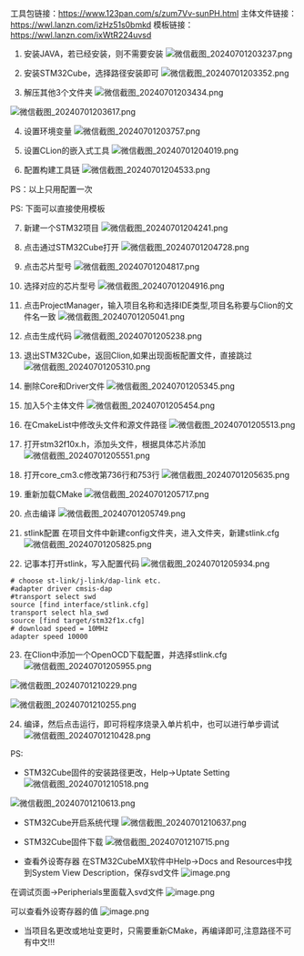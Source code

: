 工具包链接：https://www.123pan.com/s/zum7Vv-sunPH.html
主体文件链接：https://wwl.lanzn.com/izHz51s0bmkd
模板链接：https://wwl.lanzn.com/ixWtR224uvsd

1. 安装JAVA，若已经安装，则不需要安装
![微信截图_20240701203237.png](https://cdn.jsdelivr.net/gh/xuezhaorong/Picgo//Source/fix-dir/Download/photo/2024/07/01/20-32-56-3252b1b801db837b21957fe8471afeec-%E5%BE%AE%E4%BF%A1%E6%88%AA%E5%9B%BE_20240701203237-cfadb8.png)

2. 安装STM32Cube，选择路径安装即可
![微信截图_20240701203352.png](https://cdn.jsdelivr.net/gh/xuezhaorong/Picgo//Source/fix-dir/Download/photo/2024/07/01/20-34-02-953fd16612821bdc805cae69e73eb80e-%E5%BE%AE%E4%BF%A1%E6%88%AA%E5%9B%BE_20240701203352-bcea79.png)

3. 解压其他3个文件夹
![微信截图_20240701203434.png](https://cdn.jsdelivr.net/gh/xuezhaorong/Picgo//Source/fix-dir/Download/photo/2024/07/01/20-35-29-318928fcda7369832e63b2d519fd4831-%E5%BE%AE%E4%BF%A1%E6%88%AA%E5%9B%BE_20240701203434-9fb2ff.png)

![微信截图_20240701203617.png](https://cdn.jsdelivr.net/gh/xuezhaorong/Picgo//Source/fix-dir/Download/photo/2024/07/01/20-36-41-a6a4c394382f9326f0a5203240faa3f7-%E5%BE%AE%E4%BF%A1%E6%88%AA%E5%9B%BE_20240701203617-17c072.png)

4. 设置环境变量
![微信截图_20240701203757.png](https://cdn.jsdelivr.net/gh/xuezhaorong/Picgo//Source/fix-dir/Download/photo/2024/07/01/20-38-33-0482007ac823d6e18f769a44f6a0900d-%E5%BE%AE%E4%BF%A1%E6%88%AA%E5%9B%BE_20240701203757-1fda10.png)

5. 设置CLion的嵌入式工具
![微信截图_20240701204019.png](https://cdn.jsdelivr.net/gh/xuezhaorong/Picgo//Source/fix-dir/Download/photo/2024/07/01/20-40-28-e2c6ad8a6bb6937d2e1421f0967e55f3-%E5%BE%AE%E4%BF%A1%E6%88%AA%E5%9B%BE_20240701204019-e3f072.png)

6. 配置构建工具链
![微信截图_20240701204533.png](https://cdn.jsdelivr.net/gh/xuezhaorong/Picgo//Source/fix-dir/Download/photo/2024/07/01/20-46-35-29aaeaf7e2bc0247e355da3e20a20048-%E5%BE%AE%E4%BF%A1%E6%88%AA%E5%9B%BE_20240701204533-9fc5f8.png)


PS：以上只用配置一次

PS: 下面可以直接使用模板

7. 新建一个STM32项目
![微信截图_20240701204241.png](https://cdn.jsdelivr.net/gh/xuezhaorong/Picgo//Source/fix-dir/Download/photo/2024/07/01/20-42-51-4c0625a0039ceac2cf0aa634a5ee733a-%E5%BE%AE%E4%BF%A1%E6%88%AA%E5%9B%BE_20240701204241-e8dad7.png)

8. 点击通过STM32Cube打开
![微信截图_20240701204728.png](https://cdn.jsdelivr.net/gh/xuezhaorong/Picgo//Source/fix-dir/Download/photo/2024/07/01/20-47-35-6f400ab4191a6c7dd4d11de42b6df726-%E5%BE%AE%E4%BF%A1%E6%88%AA%E5%9B%BE_20240701204728-f14173.png)

9. 点击芯片型号
![微信截图_20240701204817.png](https://cdn.jsdelivr.net/gh/xuezhaorong/Picgo//Source/fix-dir/Download/photo/2024/07/01/20-48-24-715b494e72d5acddabd2f18c31f54e32-%E5%BE%AE%E4%BF%A1%E6%88%AA%E5%9B%BE_20240701204817-888684.png)

10. 选择对应的芯片型号
![微信截图_20240701204916.png](https://cdn.jsdelivr.net/gh/xuezhaorong/Picgo//Source/fix-dir/Download/photo/2024/07/01/20-49-29-0788da81d007bf62d0710969e931084a-%E5%BE%AE%E4%BF%A1%E6%88%AA%E5%9B%BE_20240701204916-443b57.png)

11. 点击ProjectManager，输入项目名称和选择IDE类型,项目名称要与Clion的文件名一致
![微信截图_20240701205041.png](https://cdn.jsdelivr.net/gh/xuezhaorong/Picgo//Source/fix-dir/Download/photo/2024/07/01/20-50-50-73724f3f334ef8e320cc4c1d84124742-%E5%BE%AE%E4%BF%A1%E6%88%AA%E5%9B%BE_20240701205041-78ba01.png)

12. 点击生成代码
![微信截图_20240701205238.png](https://cdn.jsdelivr.net/gh/xuezhaorong/Picgo//Source/fix-dir/Download/photo/2024/07/01/20-52-46-c481fe91fe189dfb5aa6149ecebc3329-%E5%BE%AE%E4%BF%A1%E6%88%AA%E5%9B%BE_20240701205238-6aab69.png)

13. 退出STM32Cube，返回Clion,如果出现面板配置文件，直接跳过
![微信截图_20240701205310.png](https://cdn.jsdelivr.net/gh/xuezhaorong/Picgo//Source/fix-dir/Download/photo/2024/07/01/20-53-19-2c5d0f0cb808d66187b4b8a50e913897-%E5%BE%AE%E4%BF%A1%E6%88%AA%E5%9B%BE_20240701205310-ec4795.png)

14. 删除Core和Driver文件
![微信截图_20240701205345.png](https://cdn.jsdelivr.net/gh/xuezhaorong/Picgo//Source/fix-dir/Download/photo/2024/07/01/20-53-51-3f25a0cf41b2c6a974878ddb8b24ea44-%E5%BE%AE%E4%BF%A1%E6%88%AA%E5%9B%BE_20240701205345-171932.png)

15. 加入5个主体文件
![微信截图_20240701205454.png](https://cdn.jsdelivr.net/gh/xuezhaorong/Picgo//Source/fix-dir/Download/photo/2024/07/01/20-55-00-12fb0314c7598260601b6cbb522ed890-%E5%BE%AE%E4%BF%A1%E6%88%AA%E5%9B%BE_20240701205454-02d999.png)

16. 在CmakeList中修改头文件和源文件路径
![微信截图_20240701205513.png](https://cdn.jsdelivr.net/gh/xuezhaorong/Picgo//Source/fix-dir/Download/photo/2024/07/01/20-55-26-d22856db061bbfa948d26d3391649cd7-%E5%BE%AE%E4%BF%A1%E6%88%AA%E5%9B%BE_20240701205513-9a4bf9.png)

17. 打开stm32f10x.h，添加头文件，根据具体芯片添加
![微信截图_20240701205551.png](https://cdn.jsdelivr.net/gh/xuezhaorong/Picgo//Source/fix-dir/Download/photo/2024/07/01/20-56-03-62887e70ceef7cac1baa6092c0bc79d9-%E5%BE%AE%E4%BF%A1%E6%88%AA%E5%9B%BE_20240701205551-450ccc.png)

18. 打开core_cm3.c修改第736行和753行
![微信截图_20240701205635.png](https://cdn.jsdelivr.net/gh/xuezhaorong/Picgo//Source/fix-dir/Download/photo/2024/07/01/20-56-41-ab254ff6fe5c567873381957e35c0210-%E5%BE%AE%E4%BF%A1%E6%88%AA%E5%9B%BE_20240701205635-b42f94.png)

19. 重新加载CMake
![微信截图_20240701205717.png](https://cdn.jsdelivr.net/gh/xuezhaorong/Picgo//Source/fix-dir/Download/photo/2024/07/01/20-57-24-1c854654f53f85dd8edc767e99836634-%E5%BE%AE%E4%BF%A1%E6%88%AA%E5%9B%BE_20240701205717-7308d7.png)

20. 点击编译
![微信截图_20240701205749.png](https://cdn.jsdelivr.net/gh/xuezhaorong/Picgo//Source/fix-dir/Download/photo/2024/07/01/20-57-54-79b197f4aea6c6075361707aba2dbe71-%E5%BE%AE%E4%BF%A1%E6%88%AA%E5%9B%BE_20240701205749-46b3ab.png)

21. stlink配置
在项目文件中新建config文件夹，进入文件夹，新建stlink.cfg
![微信截图_20240701205825.png](https://cdn.jsdelivr.net/gh/xuezhaorong/Picgo//Source/fix-dir/Download/photo/2024/07/01/20-58-43-a6422f06981ed0e02cec1de72b4de474-%E5%BE%AE%E4%BF%A1%E6%88%AA%E5%9B%BE_20240701205825-baabcd.png)

22. 记事本打开stlink，写入配置代码
![微信截图_20240701205934.png](https://cdn.jsdelivr.net/gh/xuezhaorong/Picgo//Source/fix-dir/Download/photo/2024/07/01/20-59-39-cd29f7e21e2a68621c828a84b3a3898f-%E5%BE%AE%E4%BF%A1%E6%88%AA%E5%9B%BE_20240701205934-547c05.png)

```
# choose st-link/j-link/dap-link etc.
#adapter driver cmsis-dap
#transport select swd
source [find interface/stlink.cfg]
transport select hla_swd
source [find target/stm32f1x.cfg]
# download speed = 10MHz
adapter speed 10000
```

23. 在Clion中添加一个OpenOCD下载配置，并选择stlink.cfg
![微信截图_20240701205955.png](https://cdn.jsdelivr.net/gh/xuezhaorong/Picgo//Source/fix-dir/Download/photo/2024/07/01/21-00-01-0fcdfbd547cc3cbf2143137b2da0bdae-%E5%BE%AE%E4%BF%A1%E6%88%AA%E5%9B%BE_20240701205955-57fe13.png)


![微信截图_20240701210229.png](https://cdn.jsdelivr.net/gh/xuezhaorong/Picgo//Source/fix-dir/Download/photo/2024/07/01/21-02-37-6e325b27016e5915370b9be12fb18639-%E5%BE%AE%E4%BF%A1%E6%88%AA%E5%9B%BE_20240701210229-a76694.png)

![微信截图_20240701210255.png](https://cdn.jsdelivr.net/gh/xuezhaorong/Picgo//Source/fix-dir/Download/photo/2024/07/01/21-03-04-446a5d4c7e96f5d8daa95d85b0fff3d4-%E5%BE%AE%E4%BF%A1%E6%88%AA%E5%9B%BE_20240701210255-458f72.png)

24. 编译，然后点击运行，即可将程序烧录入单片机中，也可以进行单步调试
![微信截图_20240701210428.png](https://cdn.jsdelivr.net/gh/xuezhaorong/Picgo//Source/fix-dir/Download/photo/2024/07/01/21-04-34-c614239e64e84ad8488d2dddc660772a-%E5%BE%AE%E4%BF%A1%E6%88%AA%E5%9B%BE_20240701210428-ef404c.png)


PS:
* STM32Cube固件的安装路径更改，Help->Uptate Setting
![微信截图_20240701210518.png](https://cdn.jsdelivr.net/gh/xuezhaorong/Picgo//Source/fix-dir/Download/photo/2024/07/01/21-05-24-094ab7101c3512cd46f57442904d84d4-%E5%BE%AE%E4%BF%A1%E6%88%AA%E5%9B%BE_20240701210518-179a4b.png)

![微信截图_20240701210613.png](https://cdn.jsdelivr.net/gh/xuezhaorong/Picgo//Source/fix-dir/Download/photo/2024/07/01/21-06-20-209260cc8c89b97aefe3a17984a21722-%E5%BE%AE%E4%BF%A1%E6%88%AA%E5%9B%BE_20240701210613-38e104.png)

* STM32Cube开启系统代理
![微信截图_20240701210637.png](https://cdn.jsdelivr.net/gh/xuezhaorong/Picgo//Source/fix-dir/Download/photo/2024/07/01/21-06-46-8a17461e5f263d81d34fd4affc4ca8e0-%E5%BE%AE%E4%BF%A1%E6%88%AA%E5%9B%BE_20240701210637-180063.png)


* STM32Cube固件下载
![微信截图_20240701210715.png](https://cdn.jsdelivr.net/gh/xuezhaorong/Picgo//Source/fix-dir/Download/photo/2024/07/01/21-07-20-6d085f87b83d3ed825b2cb1706813de5-%E5%BE%AE%E4%BF%A1%E6%88%AA%E5%9B%BE_20240701210715-e7d497.png)
* 查看外设寄存器
在STM32CubeMX软件中Help->Docs and Resources中找到System View Description，保存svd文件
![image.png](https://cdn.jsdelivr.net/gh/xuezhaorong/Picgo//Source/fix-dir/picgo/picgo-clipboard-images/2024/07/01/21-12-07-939be3deea666e1bac6823c10ae53d48-20240701211207-4635e4.png)

在调试页面->Peripherials里面载入svd文件
![image.png](https://cdn.jsdelivr.net/gh/xuezhaorong/Picgo//Source/fix-dir/picgo/picgo-clipboard-images/2024/07/01/21-13-04-66f019737f23fe950cda8bef2e944575-20240701211304-4715ab.png)

可以查看外设寄存器的值
![image.png](https://cdn.jsdelivr.net/gh/xuezhaorong/Picgo//Source/fix-dir/picgo/picgo-clipboard-images/2024/07/01/21-14-04-9b389b3cb9d05b68c84f7a10c449f426-20240701211404-f7ba9c.png)

* 当项目名更改或地址变更时，只需要重新CMake，再编译即可,注意路径不可有中文!!!